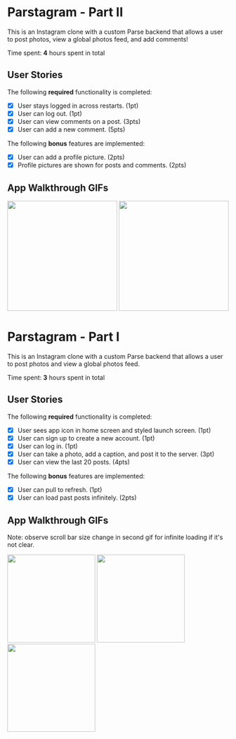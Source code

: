 # Parstagram - Part II

This is an Instagram clone with a custom Parse backend that allows a user to post photos, view a global photos feed, and add comments!

Time spent: **4** hours spent in total

## User Stories

The following **required** functionality is completed:

- [x] User stays logged in across restarts. (1pt)
- [x] User can log out. (1pt)
- [x] User can view comments on a post. (3pts)
- [x] User can add a new comment. (5pts)

The following **bonus** features are implemented:

- [x] User can add a profile picture. (2pts)
- [x] Profile pictures are shown for posts and comments. (2pts)

## App Walkthrough GIFs

<p float="left">
 <img src="http://g.recordit.co/MHWWfWurv4.gif" width="250" />
 <img src="http://g.recordit.co/p7KYVNelMj.gif" width="250" />
</p>

# Parstagram - Part I

This is an Instagram clone with a custom Parse backend that allows a user to post photos and view a global photos feed.

Time spent: **3** hours spent in total

## User Stories

The following **required** functionality is completed:

- [x] User sees app icon in home screen and styled launch screen. (1pt)
- [x] User can sign up to create a new account. (1pt)
- [x] User can log in. (1pt)
- [x] User can take a photo, add a caption, and post it to the server. (3pt)
- [x] User can view the last 20 posts. (4pts)

The following **bonus** features are implemented:

- [x] User can pull to refresh. (1pt)
- [x] User can load past posts infinitely. (2pts)

## App Walkthrough GIFs

Note: observe scroll bar size change in second gif for infinite loading if it's not clear.

<p float="left">
 <img src="http://g.recordit.co/ezX0TAxyaT.gif" width="200" />
 <img src="http://g.recordit.co/xuEh0aRu4r.gif" width="200" />
 <img src="http://g.recordit.co/MifaK9Hhn1.gif" width="200" />
</p>
